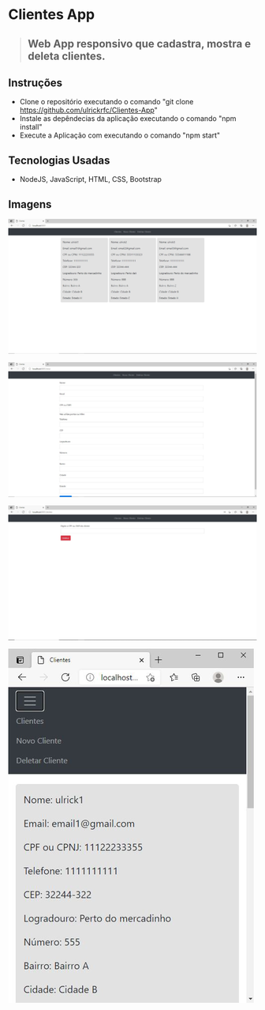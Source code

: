 # Clientes App
> ## Web App responsivo que cadastra, mostra e deleta clientes.
>
## Instruções

- Clone o repositório executando o comando "git clone https://github.com/ulrickrfc/Clientes-App"
- Instale as depêndecias da aplicação executando o comando "npm install"
- Execute a Aplicação com executando o comando "npm start"

## Tecnologias Usadas

- NodeJS, JavaScript, HTML, CSS, Bootstrap

## Imagens

![Client page](/public/imgs/def1.JPG)


![Form page](/public/imgs/def2.JPG)

![Delete page](/public/imgs/def3.JPG)

![small page](/public/imgs/def4.JPG)
